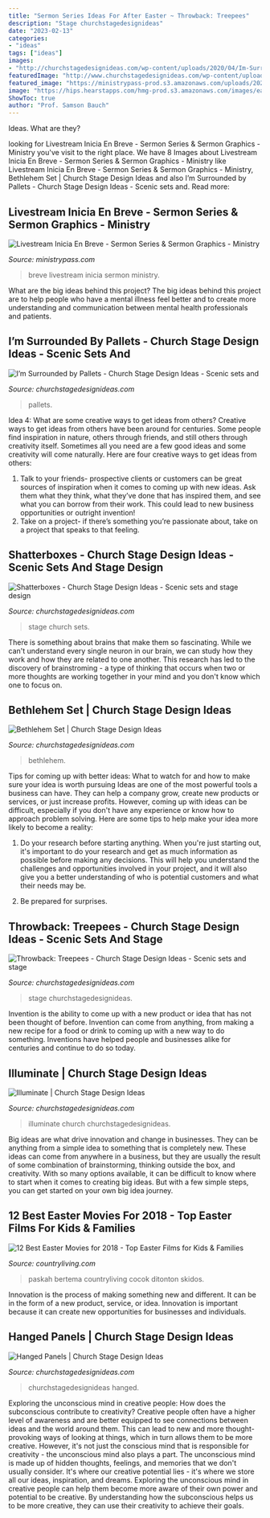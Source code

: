 ```yaml
---
title: "Sermon Series Ideas For After Easter ~ Throwback: Treepees"
description: "Stage churchstagedesignideas"
date: "2023-02-13"
categories:
- "ideas"
tags: ["ideas"]
images:
- "http://churchstagedesignideas.com/wp-content/uploads/2020/04/Im-Surrounded-by-Pallets-stage-Design.jpg"
featuredImage: "http://www.churchstagedesignideas.com/wp-content/uploads/2011/10/Illuminate.jpg"
featured_image: "https://ministrypass-prod.s3.amazonaws.com/uploads/2020/09/Livestream-Will-Begin-Soon-Spanish_Low-Res-Web-Slide.jpg"
image: "https://hips.hearstapps.com/hmg-prod.s3.amazonaws.com/images/easter-movie-the-miracle-maker-1517344252.jpg?crop=1xw:1xh;center,top&amp;resize=768:*"
ShowToc: true
author: "Prof. Samson Bauch"
---
```



Ideas. What are they?

	

		
looking for Livestream Inicia En Breve - Sermon Series &amp; Sermon Graphics - Ministry you've visit to the right place. We have 8 Images about Livestream Inicia En Breve - Sermon Series &amp; Sermon Graphics - Ministry like Livestream Inicia En Breve - Sermon Series &amp; Sermon Graphics - Ministry, Bethlehem Set | Church Stage Design Ideas and also I’m Surrounded by Pallets - Church Stage Design Ideas - Scenic sets and. Read more:
		
    
## Livestream Inicia En Breve - Sermon Series &amp; Sermon Graphics - Ministry

<img loading=lazy src="https://ministrypass-prod.s3.amazonaws.com/uploads/2020/09/Livestream-Will-Begin-Soon-Spanish_Low-Res-Web-Slide.jpg" onerror="this.onerror=null;this.src='https://tse4.mm.bing.net/th?id=OIP.P3-OtCCsJQuOL1_eo3LwgQHaEL&amp;pid=15.1';" alt="Livestream Inicia En Breve - Sermon Series &amp; Sermon Graphics - Ministry">

_Source: ministrypass.com_

>breve livestream inicia sermon ministry. 

	

What are the big ideas behind this project?
The big ideas behind this project are to help people who have a mental illness feel better and to create more understanding and communication between mental health professionals and patients.

    
## I’m Surrounded By Pallets - Church Stage Design Ideas - Scenic Sets And

<img loading=lazy src="http://churchstagedesignideas.com/wp-content/uploads/2020/04/Im-Surrounded-by-Pallets-stage-Design.jpg" onerror="this.onerror=null;this.src='https://tse2.mm.bing.net/th?id=OIP.2vvJOWm7maqi27lruZu85gHaDv&amp;pid=15.1';" alt="I’m Surrounded by Pallets - Church Stage Design Ideas - Scenic sets and">

_Source: churchstagedesignideas.com_

>pallets. 

	

Idea 4: What are some creative ways to get ideas from others?
Creative ways to get ideas from others have been around for centuries. Some people find inspiration in nature, others through friends, and still others through creativity itself. Sometimes all you need are a few good ideas and some creativity will come naturally. Here are four creative ways to get ideas from others: 
1) Talk to your friends- prospective clients or customers can be great sources of inspiration when it comes to coming up with new ideas. Ask them what they think, what they’ve done that has inspired them, and see what you can borrow from their work. This could lead to new business opportunities or outright invention! 
2) Take on a project- if there’s something you’re passionate about, take on a project that speaks to that feeling.

    
## Shatterboxes - Church Stage Design Ideas - Scenic Sets And Stage Design

<img loading=lazy src="http://churchstagedesignideas.com/wp-content/uploads/2012/06/Shatterboxes-Stage-Design.jpg" onerror="this.onerror=null;this.src='https://tse1.mm.bing.net/th?id=OIP.XtSpVMefJ6grtXtXobdebAHaDh&amp;pid=15.1';" alt="Shatterboxes - Church Stage Design Ideas - Scenic sets and stage design">

_Source: churchstagedesignideas.com_

>stage church sets. 

	

There is something about brains that make them so fascinating. While we can't understand every single neuron in our brain, we can study how they work and how they are related to one another. This research has led to the discovery of brainstroming - a type of thinking that occurs when two or more thoughts are working together in your mind and you don't know which one to focus on.

    
## Bethlehem Set | Church Stage Design Ideas

<img loading=lazy src="https://churchstagedesignideas.com/wp-content/uploads/2014/01/Bethlehem-Set.jpg" onerror="this.onerror=null;this.src='https://tse3.mm.bing.net/th?id=OIP.kbAvKxUo1Q7cJtQlMj6MpAHaCx&amp;pid=15.1';" alt="Bethlehem Set | Church Stage Design Ideas">

_Source: churchstagedesignideas.com_

>bethlehem. 

	

Tips for coming up with better ideas: What to watch for and how to make sure your idea is worth pursuing
Ideas are one of the most powerful tools a business can have. They can help a company grow, create new products or services, or just increase profits. However, coming up with ideas can be difficult, especially if you don't have any experience or know how to approach problem solving. Here are some tips to help make your idea more likely to become a reality:
1. Do your research before starting anything. When you're just starting out, it's important to do your research and get as much information as possible before making any decisions. This will help you understand the challenges and opportunities involved in your project, and it will also give you a better understanding of who is potential customers and what their needs may be.

2. Be prepared for surprises.

    
## Throwback: Treepees - Church Stage Design Ideas - Scenic Sets And Stage

<img loading=lazy src="https://churchstagedesignideas.com/wp-content/uploads/2017/11/Treepees-Stage-Design.jpg" onerror="this.onerror=null;this.src='https://tse3.mm.bing.net/th?id=OIP.-oVm0jX6uHAJcgJ-gaA7GwHaDU&amp;pid=15.1';" alt="Throwback: Treepees - Church Stage Design Ideas - Scenic sets and stage">

_Source: churchstagedesignideas.com_

>stage churchstagedesignideas. 

	

Invention is the ability to come up with a new product or idea that has not been thought of before. Invention can come from anything, from making a new recipe for a food or drink to coming up with a new way to do something. Inventions have helped people and businesses alike for centuries and continue to do so today.

    
## Illuminate | Church Stage Design Ideas

<img loading=lazy src="http://www.churchstagedesignideas.com/wp-content/uploads/2011/10/Illuminate.jpg" onerror="this.onerror=null;this.src='https://tse4.mm.bing.net/th?id=OIP.Vo5xXWGFR5_2iRHltYrS7gHaC4&amp;pid=15.1';" alt="Illuminate | Church Stage Design Ideas">

_Source: churchstagedesignideas.com_

>illuminate church churchstagedesignideas. 

	

Big ideas are what drive innovation and change in businesses. They can be anything from a simple idea to something that is completely new. These ideas can come from anywhere in a business, but they are usually the result of some combination of brainstorming, thinking outside the box, and creativity. With so many options available, it can be difficult to know where to start when it comes to creating big ideas. But with a few simple steps, you can get started on your own big idea journey.

    
## 12 Best Easter Movies For 2018 - Top Easter Films For Kids &amp; Families

<img loading=lazy src="https://hips.hearstapps.com/hmg-prod.s3.amazonaws.com/images/easter-movie-the-miracle-maker-1517344252.jpg?crop=1xw:1xh;center,top&amp;resize=768:*" onerror="this.onerror=null;this.src='https://tse4.mm.bing.net/th?id=OIP.nOqX6zxazJ8xIjC7B3DbHAHaLH&amp;pid=15.1';" alt="12 Best Easter Movies for 2018 - Top Easter Films for Kids &amp; Families">

_Source: countryliving.com_

>paskah bertema countryliving cocok ditonton skidos. 

	

Innovation is the process of making something new and different. It can be in the form of a new product, service, or idea. Innovation is important because it can create new opportunities for businesses and individuals.

    
## Hanged Panels | Church Stage Design Ideas

<img loading=lazy src="https://churchstagedesignideas.com/wp-content/uploads/2015/07/Hanged-Panels-Stage-Design.jpg" onerror="this.onerror=null;this.src='https://tse2.mm.bing.net/th?id=OIP.mqelSWfv78Vr2l7jN5-spgHaDA&amp;pid=15.1';" alt="Hanged Panels | Church Stage Design Ideas">

_Source: churchstagedesignideas.com_

>churchstagedesignideas hanged. 

	

Exploring the unconscious mind in creative people: How does the subconscious contribute to creativity?
Creative people often have a higher level of awareness and are better equipped to see connections between ideas and the world around them. This can lead to new and more thought-provoking ways of looking at things, which in turn allows them to be more creative. However, it's not just the conscious mind that is responsible for creativity - the unconscious mind also plays a part. The unconscious mind is made up of hidden thoughts, feelings, and memories that we don't usually consider. It's where our creative potential lies - it's where we store all our ideas, inspiration, and dreams. Exploring the unconscious mind in creative people can help them become more aware of their own power and potential to be creative. By understanding how the subconscious helps us to be more creative, they can use their creativity to achieve their goals.


